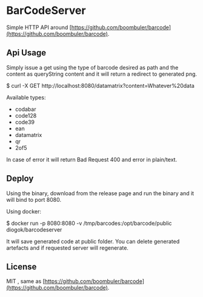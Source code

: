 # BarCodeServer

Simple HTTP API around [https://github.com/boombuler/barcode](https://github.com/boombuler/barcode).

## Api Usage

Simply issue a get using the type of barcode desired as path and the content as queryString content and it will return a redirect to generated png.

  $ curl -X GET http://localhost:8080/datamatrix?content=Whatever%20data

Available types:

* codabar
* code128
* code39
* ean
* datamatrix
* qr
* 2of5

In case of error it will return Bad Request 400 and error in plain/text.

## Deploy

Using the binary, download from the release page and run the binary and it will bind to port 8080.

Using docker:

  $ docker run -p 8080:8080 -v /tmp/barcodes:/opt/barcode/public diogok/barcodeserver


It will save generated code at public folder. You can delete generated artefacts and if requested server will regenerate.


## License 

MIT , same as [https://github.com/boombuler/barcode](https://github.com/boombuler/barcode).

